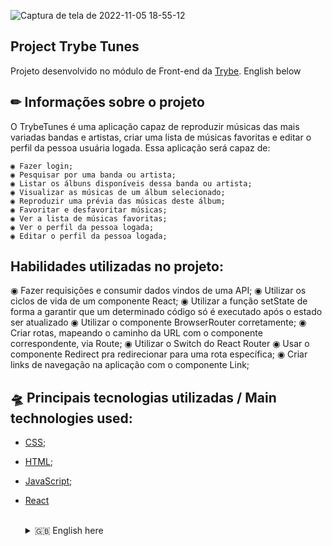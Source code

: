 ![Captura de tela de 2022-11-05 18-55-12](https://user-images.githubusercontent.com/92753791/200142801-5095e4d0-09f2-44d0-b36f-7f550a1683a9.png)
  
  
  ## Project Trybe Tunes
  Projeto desenvolvido no módulo de Front-end da [Trybe](https://www.betrybe.com/).
  English below

  ## ✏ Informações sobre o projeto
  O TrybeTunes é uma aplicação capaz de reproduzir músicas das mais variadas bandas e artistas, criar uma lista de músicas favoritas e editar o perfil da pessoa usuária logada. Essa aplicação será capaz de:

    ◉ Fazer login;
    ◉ Pesquisar por uma banda ou artista;
    ◉ Listar os álbuns disponíveis dessa banda ou artista;
    ◉ Visualizar as músicas de um álbum selecionado;
    ◉ Reproduzir uma prévia das músicas deste álbum;
    ◉ Favoritar e desfavoritar músicas;
    ◉ Ver a lista de músicas favoritas;
    ◉ Ver o perfil da pessoa logada;
    ◉ Editar o perfil da pessoa logada;

  ## Habilidades utilizadas no projeto:

  ◉ Fazer requisições e consumir dados vindos de uma API;
  ◉ Utilizar os ciclos de vida de um componente React;
  ◉ Utilizar a função setState de forma a garantir que um determinado código só é executado após o estado ser atualizado
  ◉ Utilizar o componente BrowserRouter corretamente;
  ◉ Criar rotas, mapeando o caminho da URL com o componente correspondente, via Route;
  ◉ Utilizar o Switch do React Router
  ◉ Usar o componente Redirect pra redirecionar para uma rota específica;
  ◉ Criar links de navegação na aplicação com o componente Link;
  
  
 ## 🛸 Principais tecnologias utilizadas / Main technologies used: 
- [CSS](https://www.w3.org/Style/CSS/Overview.en.html);
- [HTML](https://html.com/);
- [JavaScript](https://developer.mozilla.org/pt-BR/docs/Web/JavaScript);
- [React](https://reactjs.org/)

  </br>
  
  <details>
  <summary> 🇬🇧 English here</summary>
  </br>TrybeTunes is an application capable of reproducing songs from various bands and artists, create a list of favorite songs and edit the profile of a logged user. This application also:

    ◉ Logs in an out;
    ◉ Looks up a band or artist;
    ◉ Lists the available albums of that band or artist;
    ◉ Visualizes the songs of the selected album;
    ◉ Reproduces an excerpt of this album's songs;
    ◉ Favorites and unfavorites songs;
    ◉ Shows the favorite songs list;
    ◉ Shows the profile of the logged user;
    ◉ Edits the profile of the logged user;

  ## Skills used in the project:

  ◉ Making requests and consuming data from an API;
  ◉ Using life cycles of a React component;
  ◉ Using setState in order to assure that a given code is only run after the state has been updated;
  ◉ Using correctly the component BrowserRouter;
  ◉ Creating routes, mapping the URL path with the corresponding component, via Route;
  ◉ Using React Router Switch;
  ◉ Using the component Redirect to travel to a specific route;
  ◉ Creating navigation links throughout the application with the Link component;
  </br>
